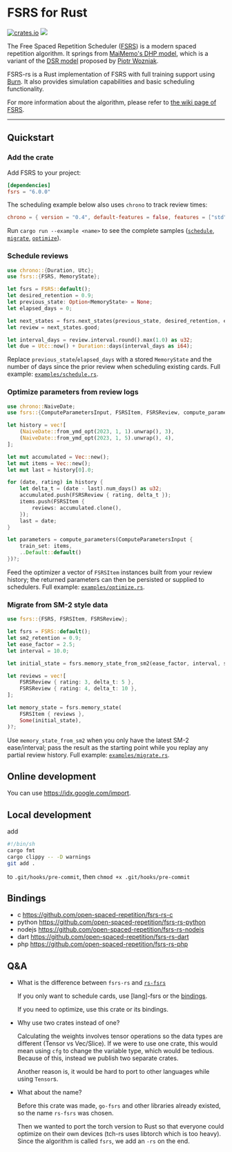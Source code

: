 # FSRS for Rust

[![crates.io](https://img.shields.io/crates/v/fsrs.svg)](https://crates.io/crates/fsrs) ![](https://github.com/open-spaced-repetition/fsrs-rs/actions/workflows/check.yml/badge.svg)

The Free Spaced Repetition Scheduler ([FSRS](https://github.com/open-spaced-repetition/fsrs4anki/wiki/The-Algorithm)) is a modern spaced repetition algorithm. It springs from [MaiMemo's DHP model](https://www.maimemo.com/paper/), which is a variant of the [DSR model](https://supermemo.guru/wiki/Three_component_model_of_memory) proposed by [Piotr Wozniak](https://supermemo.guru/wiki/Piotr_Wozniak).

FSRS-rs is a Rust implementation of FSRS with full training support using [Burn](https://github.com/tracel-ai/burn). It also provides simulation capabilities and basic scheduling functionality.

For more information about the algorithm, please refer to [the wiki page of FSRS](https://github.com/open-spaced-repetition/fsrs4anki/wiki/The-Algorithm).

---

## Quickstart

### Add the crate

Add FSRS to your project:

```toml
[dependencies]
fsrs = "6.0.0"
```

The scheduling example below also uses `chrono` to track review times:

```toml
chrono = { version = "0.4", default-features = false, features = ["std", "clock"] }
```

Run `cargo run --example <name>` to see the complete samples ([`schedule`](examples/schedule.rs), [`migrate`](examples/migrate.rs), [`optimize`](examples/optimize.rs)).

### Schedule reviews

```rust
use chrono::{Duration, Utc};
use fsrs::{FSRS, MemoryState};

let fsrs = FSRS::default();
let desired_retention = 0.9;
let previous_state: Option<MemoryState> = None;
let elapsed_days = 0;

let next_states = fsrs.next_states(previous_state, desired_retention, elapsed_days)?;
let review = next_states.good;

let interval_days = review.interval.round().max(1.0) as u32;
let due = Utc::now() + Duration::days(interval_days as i64);
```

Replace `previous_state`/`elapsed_days` with a stored `MemoryState` and the number of days since the prior review when scheduling existing cards. Full example: [`examples/schedule.rs`](examples/schedule.rs).

### Optimize parameters from review logs

```rust
use chrono::NaiveDate;
use fsrs::{ComputeParametersInput, FSRSItem, FSRSReview, compute_parameters};

let history = vec![
    (NaiveDate::from_ymd_opt(2023, 1, 1).unwrap(), 3),
    (NaiveDate::from_ymd_opt(2023, 1, 5).unwrap(), 4),
];

let mut accumulated = Vec::new();
let mut items = Vec::new();
let mut last = history[0].0;

for (date, rating) in history {
    let delta_t = (date - last).num_days() as u32;
    accumulated.push(FSRSReview { rating, delta_t });
    items.push(FSRSItem {
        reviews: accumulated.clone(),
    });
    last = date;
}

let parameters = compute_parameters(ComputeParametersInput {
    train_set: items,
    ..Default::default()
})?;
```

Feed the optimizer a vector of `FSRSItem` instances built from your review history; the returned parameters can then be persisted or supplied to schedulers. Full example: [`examples/optimize.rs`](examples/optimize.rs).

### Migrate from SM-2 style data

```rust
use fsrs::{FSRS, FSRSItem, FSRSReview};

let fsrs = FSRS::default();
let sm2_retention = 0.9;
let ease_factor = 2.5;
let interval = 10.0;

let initial_state = fsrs.memory_state_from_sm2(ease_factor, interval, sm2_retention)?;

let reviews = vec![
    FSRSReview { rating: 3, delta_t: 5 },
    FSRSReview { rating: 4, delta_t: 10 },
];

let memory_state = fsrs.memory_state(
    FSRSItem { reviews },
    Some(initial_state),
)?;
```

Use `memory_state_from_sm2` when you only have the latest SM-2 ease/interval; pass the result as the starting point while you replay any partial review history. Full example: [`examples/migrate.rs`](examples/migrate.rs).


## Online development

You can use <https://idx.google.com/import>.

## Local development

add

```sh
#!/bin/sh
cargo fmt
cargo clippy -- -D warnings
git add .
```

to `.git/hooks/pre-commit`, then `chmod +x .git/hooks/pre-commit`

## Bindings

- c <https://github.com/open-spaced-repetition/fsrs-rs-c>
- python <https://github.com/open-spaced-repetition/fsrs-rs-python>
- nodejs <https://github.com/open-spaced-repetition/fsrs-rs-nodejs>
- dart <https://github.com/open-spaced-repetition/fsrs-rs-dart>
- php <https://github.com/open-spaced-repetition/fsrs-rs-php>

## Q&A

- What is the difference between `fsrs-rs` and [`rs-fsrs`](https://github.com/open-spaced-repetition/rs-fsrs)

  If you only want to schedule cards, use \[lang\]-fsrs or the [bindings](https://github.com/open-spaced-repetition/rs-fsrs?tab=readme-ov-file#bindings).

  If you need to optimize, use this crate or its bindings.

- Why use two crates instead of one?

  Calculating the weights involves tensor operations so the data types are different (Tensor vs Vec/Slice). If we were to use one crate, this would mean using `cfg` to change the variable type, which would be tedious. Because of this, instead we publish two separate crates.

  Another reason is, it would be hard to port to other languages while using `Tensor`s.

- What about the name?

  Before this crate was made, `go-fsrs` and other libraries already existed, so the name `rs-fsrs` was chosen.

  Then we wanted to port the torch version to Rust so that everyone could optimize on their own devices (tch-rs uses libtorch which is too heavy). Since the algorithm is called `fsrs`, we add an `-rs` on the end.
